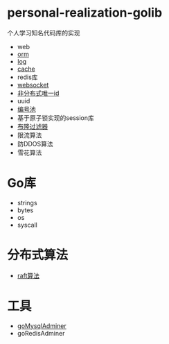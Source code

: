 # personal-realization-golib

个人学习知名代码库的实现

* web
* [orm](https://github.com/laijinhang/personal-realization-golib/tree/master/orm)
* [log](https://github.com/laijinhang/personal-realization-golib/tree/master/log)
* [cache](https://github.com/laijinhang/personal-realization-golib/tree/master/cache)
* redis库
* [websocket](https://github.com/laijinhang/go-tcp-websocket)
* [非分布式唯一id](https://github.com/laijinhang/personal-realization-golib/blob/master/uuid/%E9%9D%9E%E5%88%86%E5%B8%83%E5%BC%8F%E5%9C%BA%E6%99%AF%E5%94%AF%E4%B8%80id.md)
* uuid
* [编号池](https://github.com/laijinhang/personal-realization-golib/blob/master/numberpool/pool.go)
* 基于原子锁实现的session库
* [布隆过滤器](https://github.com/laijinhang/personal-realization-golib/blob/master/bloonfilters/bloonfilters.go)
* 限流算法
* 防DDOS算法
* 雪花算法

# Go库
* strings
* bytes
* os
* syscall

# 分布式算法
* [raft算法](https://github.com/laijinhang/personal-realization-golib/tree/master/raft)

# 工具
* [goMysqlAdminer](https://github.com/laijinhang/gMysqlAdminer)
* goRedisAdminer
